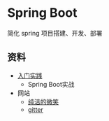 #   Spring Boot

简化 spring 项目搭建、开发、部署

##  资料
-   [入门实践](action/README.md)
    -   Spring Boot实战
-   网站
    -   [纯洁的微笑](http://www.ityouknow.com/spring-boot.html)
    -   [gitter](https://gitter.im/spring-projects/spring-boot)

